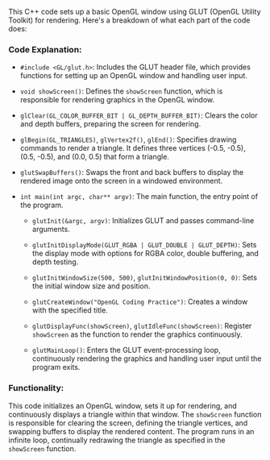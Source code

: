 This C++ code sets up a basic OpenGL window using GLUT (OpenGL Utility Toolkit) for rendering. Here's a breakdown of what each part of the code does:

### Code Explanation:

- `#include <GL/glut.h>`: Includes the GLUT header file, which provides functions for setting up an OpenGL window and handling user input.

- `void showScreen()`: Defines the `showScreen` function, which is responsible for rendering graphics in the OpenGL window.

- `glClear(GL_COLOR_BUFFER_BIT | GL_DEPTH_BUFFER_BIT)`: Clears the color and depth buffers, preparing the screen for rendering.

- `glBegin(GL_TRIANGLES)`, `glVertex2f()`, `glEnd()`: Specifies drawing commands to render a triangle. It defines three vertices (-0.5, -0.5), (0.5, -0.5), and (0.0, 0.5) that form a triangle.

- `glutSwapBuffers()`: Swaps the front and back buffers to display the rendered image onto the screen in a windowed environment.

- `int main(int argc, char** argv)`: The main function, the entry point of the program.

  - `glutInit(&argc, argv)`: Initializes GLUT and passes command-line arguments.
  
  - `glutInitDisplayMode(GLUT_RGBA | GLUT_DOUBLE | GLUT_DEPTH)`: Sets the display mode with options for RGBA color, double buffering, and depth testing.
  
  - `glutInitWindowSize(500, 500)`, `glutInitWindowPosition(0, 0)`: Sets the initial window size and position.
  
  - `glutCreateWindow("OpenGL Coding Practice")`: Creates a window with the specified title.
  
  - `glutDisplayFunc(showScreen)`, `glutIdleFunc(showScreen)`: Register `showScreen` as the function to render the graphics continuously.
  
  - `glutMainLoop()`: Enters the GLUT event-processing loop, continuously rendering the graphics and handling user input until the program exits.

### Functionality:

This code initializes an OpenGL window, sets it up for rendering, and continuously displays a triangle within that window. The `showScreen` function is responsible for clearing the screen, defining the triangle vertices, and swapping buffers to display the rendered content. The program runs in an infinite loop, continually redrawing the triangle as specified in the `showScreen` function.